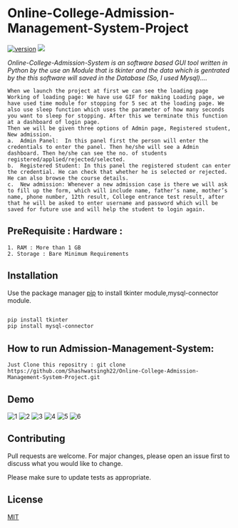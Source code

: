 # Online-College-Admission-Management-System-Project
[![version](https://img.shields.io/badge/version-1.0.1-blue.svg)](https://github.com/Shashwatsingh22/Online-College-Admission-Management-System-Project.git)
<img src="https://img.shields.io/badge/made%20with-python-yellowgreen" />

*Online-College-Admission-System is an software based GUI tool written in Python by the use an Module that is tkinter and the data which is gentrated by the this software will saved in the Database (So, I used Mysql)....* 

```
When we launch the project at first we can see the loading page 
Working of loading page: We have use GIF for making Loading page, we have used time module for stopping for 5 sec at the loading page. We also use sleep function which uses the parameter of how many seconds you want to sleep for stopping. After this we terminate this function at a dashboard of login page.
Then we will be given three options of Admin page, Registered student, New admission.
a.	Admin Panel:  In this panel first the person will enter the credentials to enter the panel. Then he/she will see a Admin dashboard. Then he/she can see the no. of students registered/applied/rejected/selected. 
b.	Registered Student: In this panel the registered student can enter the credential. He can check that whether he is selected or rejected. He can also browse the course details. 
c.	New admission: Whenever a new admission case is there we will ask to fill up the form, which will include name, father’s name, mother’s name, phone number, 12th result, College entrance test result, after that he will be asked to enter username and password which will be saved for future use and will help the student to login again.

```
## PreRequisite : Hardware :
```
1. RAM : More than 1 GB
2. Storage : Bare Minimum Requirements
```

## Installation

Use the package manager [pip](https://pip.pypa.io/en/stable/) to install tkinter module,mysql-connector module. 

```bash

pip install tkinter
pip install mysql-connector

```

## How to run Admission-Management-System: 
``` 
Just Clone this repositry : git clone https://github.com/Shashwatsingh22/Online-College-Admission-Management-System-Project.git

```

## Demo

![1](https://raw.githubusercontent.com/Shashwatsingh22/Online-College-Admission-Management-System-Project/main/Demo/1.png)
![2](https://raw.githubusercontent.com/Shashwatsingh22/Online-College-Admission-Management-System-Project/main/Demo/2.png)
![3](https://raw.githubusercontent.com/Shashwatsingh22/Online-College-Admission-Management-System-Project/main/Demo/3.png)
![4](https://raw.githubusercontent.com/Shashwatsingh22/Online-College-Admission-Management-System-Project/main/Demo/4.png)
![5](https://raw.githubusercontent.com/Shashwatsingh22/Online-College-Admission-Management-System-Project/main/Demo/5.png)
![6](https://raw.githubusercontent.com/Shashwatsingh22/Online-College-Admission-Management-System-Project/main/Demo/6.png)




## Contributing
Pull requests are welcome. For major changes, please open an issue first to discuss what you would like to change.

Please make sure to update tests as appropriate.

## License
[MIT](https://choosealicense.com/licenses/mit/)
